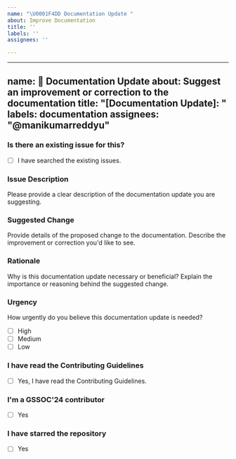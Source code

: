 ```yaml
---
name: "\U0001F4DD Documentation Update "
about: Improve Documentation
title: ''
labels: ''
assignees: ''

---
```


---
name: 📝 Documentation Update
about: Suggest an improvement or correction to the documentation
title: "[Documentation Update]: "
labels: documentation
assignees: "@manikumarreddyu"
---

### **Is there an existing issue for this?**

- [ ] I have searched the existing issues.

### **Issue Description**
Please provide a clear description of the documentation update you are suggesting.

### **Suggested Change**
Provide details of the proposed change to the documentation. Describe the improvement or correction you'd like to see.

### **Rationale**
Why is this documentation update necessary or beneficial? Explain the importance or reasoning behind the suggested change.

### **Urgency**
How urgently do you believe this documentation update is needed?
- [ ] High
- [ ] Medium
- [ ] Low

### **I have read the Contributing Guidelines**
- [ ] Yes, I have read the Contributing Guidelines.

### **I'm a GSSOC'24 contributor**
- [ ] Yes

### **I have starred the repository**
- [ ] Yes
